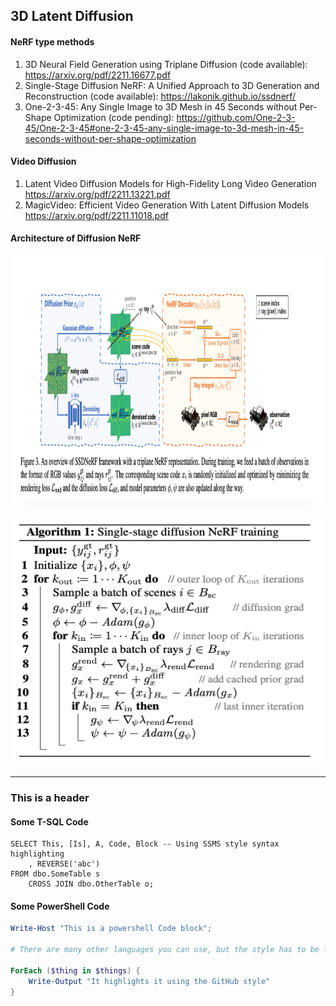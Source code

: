 ## 3D Latent Diffusion

#### NeRF type methods

1. 3D Neural Field Generation using Triplane Diffusion (code available): https://arxiv.org/pdf/2211.16677.pdf
2. Single-Stage Diffusion NeRF: A Unified Approach to 3D Generation and Reconstruction (code available): https://lakonik.github.io/ssdnerf/
3. One-2-3-45: Any Single Image to 3D Mesh in 45 Seconds without Per-Shape Optimization (code pending): https://github.com/One-2-3-45/One-2-3-45#one-2-3-45-any-single-image-to-3d-mesh-in-45-seconds-without-per-shape-optimization


#### Video Diffusion

1. Latent Video Diffusion Models for High-Fidelity Long Video Generation https://arxiv.org/pdf/2211.13221.pdf
2. MagicVideo: Efficient Video Generation With Latent Diffusion Models https://arxiv.org/pdf/2211.11018.pdf



#### Architecture of Diffusion NeRF

<p align="center">
 <img src="https://github.com/efzero/PINER/blob/master/networks/Screen%20Shot%202023-07-20%20at%206.26.14%20PM.png" width="1000" height="400">
</p>

<p align="center">
  <img src="https://github.com/efzero/PINER/blob/master/networks/Screen%20Shot%202023-07-20%20at%206.18.26%20PM.png" width="600" height="400">
</p>

---

### This is a header

#### Some T-SQL Code

```tsql
SELECT This, [Is], A, Code, Block -- Using SSMS style syntax highlighting
    , REVERSE('abc')
FROM dbo.SomeTable s
    CROSS JOIN dbo.OtherTable o;
```

#### Some PowerShell Code

```powershell
Write-Host "This is a powershell Code block";

# There are many other languages you can use, but the style has to be loaded first

ForEach ($thing in $things) {
    Write-Output "It highlights it using the GitHub style"
}
```
